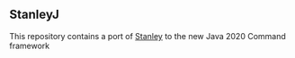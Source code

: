 StanleyJ
---

This repository contains a port of [Stanley](https://github.com/Mars1523/Stanley/)
to the new Java 2020 Command framework
